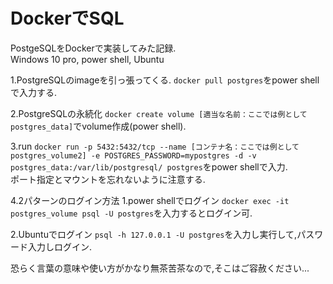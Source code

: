 # DockerでSQL
PostgeSQLをDockerで実装してみた記録.  
Windows 10 pro, power shell, Ubuntu

1.PostgreSQLのimageを引っ張ってくる.
`docker pull postgres`をpower shellで入力する.

2.PostgreSQLの永続化
`docker create volume [適当な名前：ここでは例としてpostgres_data]`でvolume作成(power shell).

3.run
`docker run -p 5432:5432/tcp --name [コンテナ名：ここでは例としてpostgres_volume2] -e POSTGRES_PASSWORD=mypostgres -d -v postgres_data:/var/lib/postgresql/ postgres`をpower shellで入力.  
ポート指定とマウントを忘れないように注意する.  

4.2パターンのログイン方法
  1.power shellでログイン
  `docker exec -it postgres_volume psql -U postgres`を入力するとログイン可.
  
  2.Ubuntuでログイン
  `psql -h 127.0.0.1 -U postgres`を入力し実行して,パスワード入力しログイン.

恐らく言葉の意味や使い方がかなり無茶苦茶なので,そこはご容赦ください...
